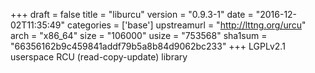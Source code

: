 +++
draft = false
title = "liburcu"
version = "0.9.3-1"
date = "2016-12-02T11:35:49"
categories = ['base']
upstreamurl = "http://lttng.org/urcu"
arch = "x86_64"
size = "106000"
usize = "753568"
sha1sum = "66356162b9c459841addf79b5a8b84d9062bc233"
+++
LGPLv2.1 userspace RCU (read-copy-update) library